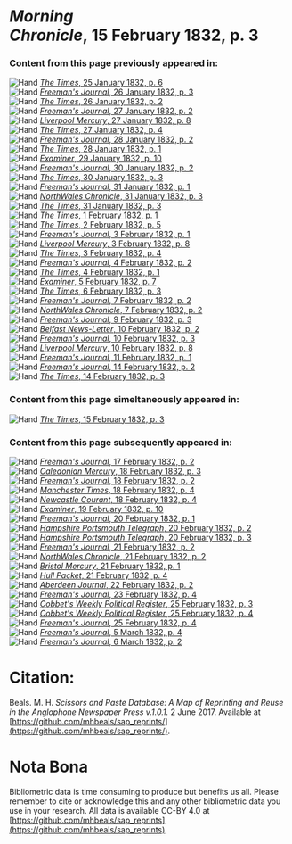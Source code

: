 # *Morning Chronicle*, 15 February 1832, p. 3  
  
### Content from this page previously appeared in:  
![Hand](http://scissorsandpaste.net/wp-content/uploads/2017/06/smallhandpointer.png) [*The Times*, 25 January 1832, p. 6](https://mhbeals.github.io/sap_html/The-Times/The-Times-25-January-1832-p-6)  
![Hand](http://scissorsandpaste.net/wp-content/uploads/2017/06/smallhandpointer.png) [*Freeman's Journal*, 26 January 1832, p. 3](https://mhbeals.github.io/sap_html/Freeman's-Journal/Freeman's-Journal-26-January-1832-p-3)  
![Hand](http://scissorsandpaste.net/wp-content/uploads/2017/06/smallhandpointer.png) [*The Times*, 26 January 1832, p. 2](https://mhbeals.github.io/sap_html/The-Times/The-Times-26-January-1832-p-2)  
![Hand](http://scissorsandpaste.net/wp-content/uploads/2017/06/smallhandpointer.png) [*Freeman's Journal*, 27 January 1832, p. 2](https://mhbeals.github.io/sap_html/Freeman's-Journal/Freeman's-Journal-27-January-1832-p-2)  
![Hand](http://scissorsandpaste.net/wp-content/uploads/2017/06/smallhandpointer.png) [*Liverpool Mercury*, 27 January 1832, p. 8](https://mhbeals.github.io/sap_html/Liverpool-Mercury/Liverpool-Mercury-27-January-1832-p-8)  
![Hand](http://scissorsandpaste.net/wp-content/uploads/2017/06/smallhandpointer.png) [*The Times*, 27 January 1832, p. 4](https://mhbeals.github.io/sap_html/The-Times/The-Times-27-January-1832-p-4)  
![Hand](http://scissorsandpaste.net/wp-content/uploads/2017/06/smallhandpointer.png) [*Freeman's Journal*, 28 January 1832, p. 2](https://mhbeals.github.io/sap_html/Freeman's-Journal/Freeman's-Journal-28-January-1832-p-2)  
![Hand](http://scissorsandpaste.net/wp-content/uploads/2017/06/smallhandpointer.png) [*The Times*, 28 January 1832, p. 1](https://mhbeals.github.io/sap_html/The-Times/The-Times-28-January-1832-p-1)  
![Hand](http://scissorsandpaste.net/wp-content/uploads/2017/06/smallhandpointer.png) [*Examiner*, 29 January 1832, p. 10](https://mhbeals.github.io/sap_html/Examiner/Examiner-29-January-1832-p-10)  
![Hand](http://scissorsandpaste.net/wp-content/uploads/2017/06/smallhandpointer.png) [*Freeman's Journal*, 30 January 1832, p. 2](https://mhbeals.github.io/sap_html/Freeman's-Journal/Freeman's-Journal-30-January-1832-p-2)  
![Hand](http://scissorsandpaste.net/wp-content/uploads/2017/06/smallhandpointer.png) [*The Times*, 30 January 1832, p. 3](https://mhbeals.github.io/sap_html/The-Times/The-Times-30-January-1832-p-3)  
![Hand](http://scissorsandpaste.net/wp-content/uploads/2017/06/smallhandpointer.png) [*Freeman's Journal*, 31 January 1832, p. 1](https://mhbeals.github.io/sap_html/Freeman's-Journal/Freeman's-Journal-31-January-1832-p-1)  
![Hand](http://scissorsandpaste.net/wp-content/uploads/2017/06/smallhandpointer.png) [*NorthWales Chronicle*, 31 January 1832, p. 3](https://mhbeals.github.io/sap_html/NorthWales-Chronicle/NorthWales-Chronicle-31-January-1832-p-3)  
![Hand](http://scissorsandpaste.net/wp-content/uploads/2017/06/smallhandpointer.png) [*The Times*, 31 January 1832, p. 3](https://mhbeals.github.io/sap_html/The-Times/The-Times-31-January-1832-p-3)  
![Hand](http://scissorsandpaste.net/wp-content/uploads/2017/06/smallhandpointer.png) [*The Times*, 1 February 1832, p. 1](https://mhbeals.github.io/sap_html/The-Times/The-Times-1-February-1832-p-1)  
![Hand](http://scissorsandpaste.net/wp-content/uploads/2017/06/smallhandpointer.png) [*The Times*, 2 February 1832, p. 5](https://mhbeals.github.io/sap_html/The-Times/The-Times-2-February-1832-p-5)  
![Hand](http://scissorsandpaste.net/wp-content/uploads/2017/06/smallhandpointer.png) [*Freeman's Journal*, 3 February 1832, p. 1](https://mhbeals.github.io/sap_html/Freeman's-Journal/Freeman's-Journal-3-February-1832-p-1)  
![Hand](http://scissorsandpaste.net/wp-content/uploads/2017/06/smallhandpointer.png) [*Liverpool Mercury*, 3 February 1832, p. 8](https://mhbeals.github.io/sap_html/Liverpool-Mercury/Liverpool-Mercury-3-February-1832-p-8)  
![Hand](http://scissorsandpaste.net/wp-content/uploads/2017/06/smallhandpointer.png) [*The Times*, 3 February 1832, p. 4](https://mhbeals.github.io/sap_html/The-Times/The-Times-3-February-1832-p-4)  
![Hand](http://scissorsandpaste.net/wp-content/uploads/2017/06/smallhandpointer.png) [*Freeman's Journal*, 4 February 1832, p. 2](https://mhbeals.github.io/sap_html/Freeman's-Journal/Freeman's-Journal-4-February-1832-p-2)  
![Hand](http://scissorsandpaste.net/wp-content/uploads/2017/06/smallhandpointer.png) [*The Times*, 4 February 1832, p. 1](https://mhbeals.github.io/sap_html/The-Times/The-Times-4-February-1832-p-1)  
![Hand](http://scissorsandpaste.net/wp-content/uploads/2017/06/smallhandpointer.png) [*Examiner*, 5 February 1832, p. 7](https://mhbeals.github.io/sap_html/Examiner/Examiner-5-February-1832-p-7)  
![Hand](http://scissorsandpaste.net/wp-content/uploads/2017/06/smallhandpointer.png) [*The Times*, 6 February 1832, p. 3](https://mhbeals.github.io/sap_html/The-Times/The-Times-6-February-1832-p-3)  
![Hand](http://scissorsandpaste.net/wp-content/uploads/2017/06/smallhandpointer.png) [*Freeman's Journal*, 7 February 1832, p. 2](https://mhbeals.github.io/sap_html/Freeman's-Journal/Freeman's-Journal-7-February-1832-p-2)  
![Hand](http://scissorsandpaste.net/wp-content/uploads/2017/06/smallhandpointer.png) [*NorthWales Chronicle*, 7 February 1832, p. 2](https://mhbeals.github.io/sap_html/NorthWales-Chronicle/NorthWales-Chronicle-7-February-1832-p-2)  
![Hand](http://scissorsandpaste.net/wp-content/uploads/2017/06/smallhandpointer.png) [*Freeman's Journal*, 9 February 1832, p. 3](https://mhbeals.github.io/sap_html/Freeman's-Journal/Freeman's-Journal-9-February-1832-p-3)  
![Hand](http://scissorsandpaste.net/wp-content/uploads/2017/06/smallhandpointer.png) [*Belfast News-Letter*, 10 February 1832, p. 2](https://mhbeals.github.io/sap_html/Belfast-News-Letter/Belfast-News-Letter-10-February-1832-p-2)  
![Hand](http://scissorsandpaste.net/wp-content/uploads/2017/06/smallhandpointer.png) [*Freeman's Journal*, 10 February 1832, p. 3](https://mhbeals.github.io/sap_html/Freeman's-Journal/Freeman's-Journal-10-February-1832-p-3)  
![Hand](http://scissorsandpaste.net/wp-content/uploads/2017/06/smallhandpointer.png) [*Liverpool Mercury*, 10 February 1832, p. 8](https://mhbeals.github.io/sap_html/Liverpool-Mercury/Liverpool-Mercury-10-February-1832-p-8)  
![Hand](http://scissorsandpaste.net/wp-content/uploads/2017/06/smallhandpointer.png) [*Freeman's Journal*, 11 February 1832, p. 1](https://mhbeals.github.io/sap_html/Freeman's-Journal/Freeman's-Journal-11-February-1832-p-1)  
![Hand](http://scissorsandpaste.net/wp-content/uploads/2017/06/smallhandpointer.png) [*Freeman's Journal*, 14 February 1832, p. 2](https://mhbeals.github.io/sap_html/Freeman's-Journal/Freeman's-Journal-14-February-1832-p-2)  
![Hand](http://scissorsandpaste.net/wp-content/uploads/2017/06/smallhandpointer.png) [*The Times*, 14 February 1832, p. 3](https://mhbeals.github.io/sap_html/The-Times/The-Times-14-February-1832-p-3)  
  
### Content from this page simeltaneously appeared in:  
![Hand](http://scissorsandpaste.net/wp-content/uploads/2017/06/smallhandpointer.png) [*The Times*, 15 February 1832, p. 3](https://mhbeals.github.io/sap_html/The-Times/The-Times-15-February-1832-p-3)  
  
### Content from this page subsequently appeared in:  
![Hand](http://scissorsandpaste.net/wp-content/uploads/2017/06/smallhandpointer.png) [*Freeman's Journal*, 17 February 1832, p. 2](https://mhbeals.github.io/sap_html/Freeman's-Journal/Freeman's-Journal-17-February-1832-p-2)  
![Hand](http://scissorsandpaste.net/wp-content/uploads/2017/06/smallhandpointer.png) [*Caledonian Mercury*, 18 February 1832, p. 3](https://mhbeals.github.io/sap_html/Caledonian-Mercury/Caledonian-Mercury-18-February-1832-p-3)  
![Hand](http://scissorsandpaste.net/wp-content/uploads/2017/06/smallhandpointer.png) [*Freeman's Journal*, 18 February 1832, p. 2](https://mhbeals.github.io/sap_html/Freeman's-Journal/Freeman's-Journal-18-February-1832-p-2)  
![Hand](http://scissorsandpaste.net/wp-content/uploads/2017/06/smallhandpointer.png) [*Manchester Times*, 18 February 1832, p. 4](https://mhbeals.github.io/sap_html/Manchester-Times/Manchester-Times-18-February-1832-p-4)  
![Hand](http://scissorsandpaste.net/wp-content/uploads/2017/06/smallhandpointer.png) [*Newcastle Courant*, 18 February 1832, p. 4](https://mhbeals.github.io/sap_html/Newcastle-Courant/Newcastle-Courant-18-February-1832-p-4)  
![Hand](http://scissorsandpaste.net/wp-content/uploads/2017/06/smallhandpointer.png) [*Examiner*, 19 February 1832, p. 10](https://mhbeals.github.io/sap_html/Examiner/Examiner-19-February-1832-p-10)  
![Hand](http://scissorsandpaste.net/wp-content/uploads/2017/06/smallhandpointer.png) [*Freeman's Journal*, 20 February 1832, p. 1](https://mhbeals.github.io/sap_html/Freeman's-Journal/Freeman's-Journal-20-February-1832-p-1)  
![Hand](http://scissorsandpaste.net/wp-content/uploads/2017/06/smallhandpointer.png) [*Hampshire Portsmouth Telegraph*, 20 February 1832, p. 2](https://mhbeals.github.io/sap_html/Hampshire-Portsmouth-Telegraph/Hampshire-Portsmouth-Telegraph-20-February-1832-p-2)  
![Hand](http://scissorsandpaste.net/wp-content/uploads/2017/06/smallhandpointer.png) [*Hampshire Portsmouth Telegraph*, 20 February 1832, p. 3](https://mhbeals.github.io/sap_html/Hampshire-Portsmouth-Telegraph/Hampshire-Portsmouth-Telegraph-20-February-1832-p-3)  
![Hand](http://scissorsandpaste.net/wp-content/uploads/2017/06/smallhandpointer.png) [*Freeman's Journal*, 21 February 1832, p. 2](https://mhbeals.github.io/sap_html/Freeman's-Journal/Freeman's-Journal-21-February-1832-p-2)  
![Hand](http://scissorsandpaste.net/wp-content/uploads/2017/06/smallhandpointer.png) [*NorthWales Chronicle*, 21 February 1832, p. 2](https://mhbeals.github.io/sap_html/NorthWales-Chronicle/NorthWales-Chronicle-21-February-1832-p-2)  
![Hand](http://scissorsandpaste.net/wp-content/uploads/2017/06/smallhandpointer.png) [*Bristol Mercury*, 21 February 1832, p. 1](https://mhbeals.github.io/sap_html/Bristol-Mercury/Bristol-Mercury-21-February-1832-p-1)  
![Hand](http://scissorsandpaste.net/wp-content/uploads/2017/06/smallhandpointer.png) [*Hull Packet*, 21 February 1832, p. 4](https://mhbeals.github.io/sap_html/Hull-Packet/Hull-Packet-21-February-1832-p-4)  
![Hand](http://scissorsandpaste.net/wp-content/uploads/2017/06/smallhandpointer.png) [*Aberdeen Journal*, 22 February 1832, p. 2](https://mhbeals.github.io/sap_html/Aberdeen-Journal/Aberdeen-Journal-22-February-1832-p-2)  
![Hand](http://scissorsandpaste.net/wp-content/uploads/2017/06/smallhandpointer.png) [*Freeman's Journal*, 23 February 1832, p. 4](https://mhbeals.github.io/sap_html/Freeman's-Journal/Freeman's-Journal-23-February-1832-p-4)  
![Hand](http://scissorsandpaste.net/wp-content/uploads/2017/06/smallhandpointer.png) [*Cobbet's Weekly Political Register*, 25 February 1832, p. 3](https://mhbeals.github.io/sap_html/Cobbet's-Weekly-Political-Register/Cobbet's-Weekly-Political-Register-25-February-1832-p-3)  
![Hand](http://scissorsandpaste.net/wp-content/uploads/2017/06/smallhandpointer.png) [*Cobbet's Weekly Political Register*, 25 February 1832, p. 4](https://mhbeals.github.io/sap_html/Cobbet's-Weekly-Political-Register/Cobbet's-Weekly-Political-Register-25-February-1832-p-4)  
![Hand](http://scissorsandpaste.net/wp-content/uploads/2017/06/smallhandpointer.png) [*Freeman's Journal*, 25 February 1832, p. 4](https://mhbeals.github.io/sap_html/Freeman's-Journal/Freeman's-Journal-25-February-1832-p-4)  
![Hand](http://scissorsandpaste.net/wp-content/uploads/2017/06/smallhandpointer.png) [*Freeman's Journal*, 5 March 1832, p. 4](https://mhbeals.github.io/sap_html/Freeman's-Journal/Freeman's-Journal-5-March-1832-p-4)  
![Hand](http://scissorsandpaste.net/wp-content/uploads/2017/06/smallhandpointer.png) [*Freeman's Journal*, 6 March 1832, p. 2](https://mhbeals.github.io/sap_html/Freeman's-Journal/Freeman's-Journal-6-March-1832-p-2)  


# Citation: 

Beals. M. H. *Scissors and Paste Database: A Map of Reprinting and Reuse in the Anglophone Newspaper Press v.1.0.1.* 2 June 2017. Available at [https://github.com/mhbeals/sap_reprints/](https://github.com/mhbeals/sap_reprints/). 

# Nota Bona

Bibliometric data is time consuming to produce but benefits us all. Please remember to cite or acknowledge this and any other bibliometric data you use in your research. All data is available CC-BY 4.0 at [https://github.com/mhbeals/sap_reprints](https://github.com/mhbeals/sap_reprints)